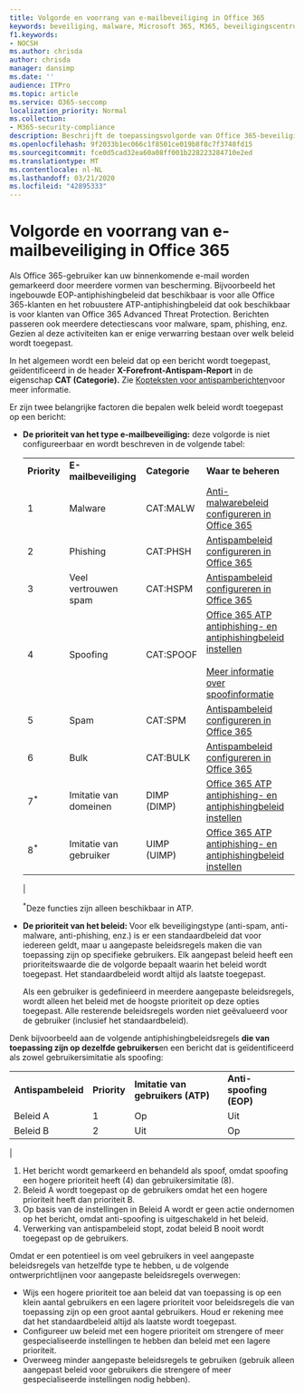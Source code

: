 ```yaml
---
title: Volgorde en voorrang van e-mailbeveiliging in Office 365
keywords: beveiliging, malware, Microsoft 365, M365, beveiligingscentrum, ATP, Microsoft Defender ATP, Office 365 ATP, Azure ATP
f1.keywords:
- NOCSH
ms.author: chrisda
author: chrisda
manager: dansimp
ms.date: ''
audience: ITPro
ms.topic: article
ms.service: O365-seccomp
localization_priority: Normal
ms.collection:
- M365-security-compliance
description: Beschrijft de toepassingsvolgorde van Office 365-beveiligingen en hoe de prioriteitswaarde in beveiligingsbeleid bepaalt welk beleid wordt toegepast.
ms.openlocfilehash: 9f2033b1ec066c1f8501ce019b8f8c7f3748fd15
ms.sourcegitcommit: fce0d5cad32ea60a08ff001b228223284710e2ed
ms.translationtype: MT
ms.contentlocale: nl-NL
ms.lasthandoff: 03/21/2020
ms.locfileid: "42895333"
---
```

# <a name="order-and-precedence-of-email-protection-in-office-365"></a>Volgorde en voorrang van e-mailbeveiliging in Office 365

Als Office 365-gebruiker kan uw binnenkomende e-mail worden gemarkeerd door meerdere vormen van bescherming. Bijvoorbeeld het ingebouwde EOP-antiphishingbeleid dat beschikbaar is voor alle Office 365-klanten en het robuustere ATP-antiphishingbeleid dat ook beschikbaar is voor klanten van Office 365 Advanced Threat Protection. Berichten passeren ook meerdere detectiescans voor malware, spam, phishing, enz. Gezien al deze activiteiten kan er enige verwarring bestaan over welk beleid wordt toegepast.

In het algemeen wordt een beleid dat op een bericht wordt toegepast, geïdentificeerd in de header **X-Forefront-Antispam-Report** in de eigenschap **CAT (Categorie).** Zie [Kopteksten voor antispamberichten](anti-spam-message-headers.md)voor meer informatie.

Er zijn twee belangrijke factoren die bepalen welk beleid wordt toegepast op een bericht:

- **De prioriteit van het type e-mailbeveiliging:** deze volgorde is niet configureerbaar en wordt beschreven in de volgende tabel:

  |||||
  |---|---|---|---|
  |**Priority**|**E-mailbeveiliging**|**Categorie**|**Waar te beheren**|
  |1|Malware|CAT:MALW|[Anti-malwarebeleid configureren in Office 365](configure-anti-malware-policies.md)|
  |2|Phishing|CAT:PHSH|[Antispambeleid configureren in Office 365](configure-your-spam-filter-policies.md)|
  |3|Veel vertrouwen spam|CAT:HSPM|[Antispambeleid configureren in Office 365](configure-your-spam-filter-policies.md)|
  |4|Spoofing|CAT:SPOOF|[Office 365 ATP antiphishing- en antiphishingbeleid instellen](set-up-anti-phishing-policies.md) <Br/><br/> [Meer informatie over spoofinformatie](learn-about-spoof-intelligence.md)|
  |5|Spam|CAT:SPM|[Antispambeleid configureren in Office 365](configure-your-spam-filter-policies.md)|
  |6|Bulk|CAT:BULK|[Antispambeleid configureren in Office 365](configure-your-spam-filter-policies.md)|
  |7<sup>\*</sup>|Imitatie van domeinen|DIMP (DIMP)|[Office 365 ATP antiphishing- en antiphishingbeleid instellen](set-up-anti-phishing-policies.md)|
  |8<sup>\*</sup>|Imitatie van gebruiker|UIMP (UIMP)|[Office 365 ATP antiphishing- en antiphishingbeleid instellen](set-up-anti-phishing-policies.md)|
  |

  <sup>\*</sup>Deze functies zijn alleen beschikbaar in ATP.

- **De prioriteit van het beleid:** Voor elk beveiligingstype (anti-spam, anti-malware, anti-phishing, enz.) is er een standaardbeleid dat voor iedereen geldt, maar u aangepaste beleidsregels maken die van toepassing zijn op specifieke gebruikers. Elk aangepast beleid heeft een prioriteitswaarde die de volgorde bepaalt waarin het beleid wordt toegepast. Het standaardbeleid wordt altijd als laatste toegepast.

  Als een gebruiker is gedefinieerd in meerdere aangepaste beleidsregels, wordt alleen het beleid met de hoogste prioriteit op deze opties toegepast. Alle resterende beleidsregels worden niet geëvalueerd voor de gebruiker (inclusief het standaardbeleid).

Denk bijvoorbeeld aan de volgende antiphishingbeleidsregels **die van toepassing zijn op dezelfde gebruikers**en een bericht dat is geïdentificeerd als zowel gebruikersimitatie als spoofing:

  |||||
  |---|---|---|---|
  |**Antispambeleid**|**Priority**|**Imitatie van gebruikers (ATP)**|**Anti-spoofing (EOP)**|
  |Beleid A|1|Op|Uit|
  |Beleid B|2|Uit|Op|
  |

1. Het bericht wordt gemarkeerd en behandeld als spoof, omdat spoofing een hogere prioriteit heeft (4) dan gebruikersimitatie (8).
2. Beleid A wordt toegepast op de gebruikers omdat het een hogere prioriteit heeft dan prioriteit B.
3. Op basis van de instellingen in Beleid A wordt er geen actie ondernomen op het bericht, omdat anti-spoofing is uitgeschakeld in het beleid.
4. Verwerking van antispambeleid stopt, zodat beleid B nooit wordt toegepast op de gebruikers.

Omdat er een potentieel is om veel gebruikers in veel aangepaste beleidsregels van hetzelfde type te hebben, u de volgende ontwerprichtlijnen voor aangepaste beleidsregels overwegen:

- Wijs een hogere prioriteit toe aan beleid dat van toepassing is op een klein aantal gebruikers en een lagere prioriteit voor beleidsregels die van toepassing zijn op een groot aantal gebruikers. Houd er rekening mee dat het standaardbeleid altijd als laatste wordt toegepast.
- Configureer uw beleid met een hogere prioriteit om strengere of meer gespecialiseerde instellingen te hebben dan beleid met een lagere prioriteit.
- Overweeg minder aangepaste beleidsregels te gebruiken (gebruik alleen aangepast beleid voor gebruikers die strengere of meer gespecialiseerde instellingen nodig hebben).

